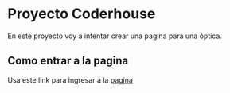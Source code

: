 # Proyecto Coderhouse

En este proyecto voy a intentar crear una pagina para una óptica.

## Como entrar a la pagina

Usa este link para ingresar a la [pagina](https://thomylagru.github.io/optica/)
